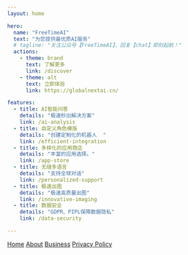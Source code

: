 ```yaml
---
layout: home

hero:
  name: "FreeTimeAI"
  text: "为您提供最优质AI服务"
  # tagline: "关注公众号【FreeTimeAI】，回复【chat】即刻起航！"
  actions:
    - theme: brand
      text: 了解更多
      link: /discover
    - theme: alt
      text: 立即体验
      link: https://globalnextai.cn/

features:
  - title: AI智能问答
    details: "极速秒出解决方案"
    link: /ai-analysis
  - title: 自定义角色模版
    details: "创建定制化的机器人  "
    link: /efficient-integration
  - title: 多样化的应用商店
    details: "丰富的应用选择。"
    link: /app-store
  - title: 无缝多语言
    details: "支持全球对话"
    link: /personalized-support
  - title: 极速出图
    details: "极速高质量出图"
    link: /innovative-imaging
  - title: 数据安全
    details: "GDPR、PIPL保障数据隐私"
    link: /data-security

---
```


<footer>
  <div class="footer-content">
    <!-- FreeTimeAI为您提供最优质的服务！ -->
    <nav>
      <a href="/">Home</a>
      <a href="/about">About</a>
      <a href="/business">Business</a>
      <a href="/privacy-policy">Privacy Policy</a>
    </nav>
  </div>
</footer>


